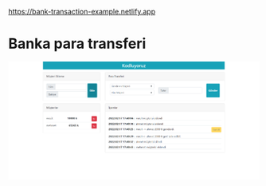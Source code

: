 

https://bank-transaction-example.netlify.app

# Banka para transferi

<div ">
  <img src="https://raw.githubusercontent.com/patika-167-react-bootcamp/hw-week-2-mecitsezginn/main/image/img2.png" title="hover text">
</div>
